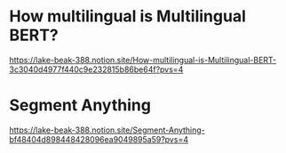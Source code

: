 # How multilingual is Multilingual BERT?

https://lake-beak-388.notion.site/How-multilingual-is-Multilingual-BERT-3c3040d4977f440c9e232815b86be64f?pvs=4


# Segment Anything

https://lake-beak-388.notion.site/Segment-Anything-bf48404d898448428096ea9049895a59?pvs=4
